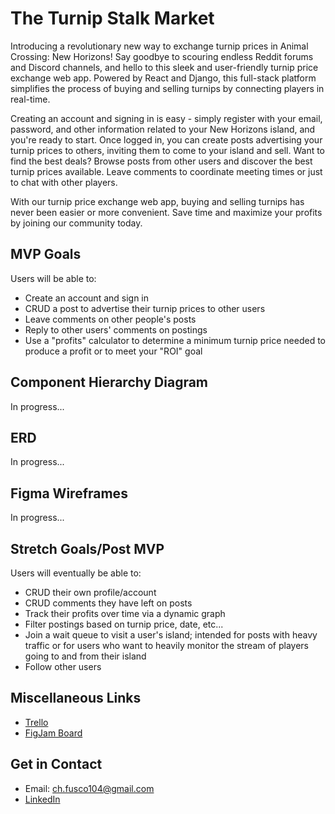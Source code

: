 # The Turnip Stalk Market

Introducing a revolutionary new way to exchange turnip prices in Animal Crossing: New Horizons! Say goodbye to scouring endless Reddit forums and Discord channels, and hello to this sleek and user-friendly turnip price exchange web app. Powered by React and Django, this full-stack platform simplifies the process of buying and selling turnips by connecting players in real-time.

Creating an account and signing in is easy - simply register with your email, password, and other information related to your New Horizons island, and you're ready to start. Once logged in, you can create posts advertising your turnip prices to others, inviting them to come to your island and sell. Want to find the best deals? Browse posts from other users and discover the best turnip prices available. Leave comments to coordinate meeting times or just to chat with other players.

With our turnip price exchange web app, buying and selling turnips has never been easier or more convenient. Save time and maximize your profits by joining our community today.

## MVP Goals

Users will be able to:

- Create an account and sign in
- CRUD a post to advertise their turnip prices to other users
- Leave comments on other people's posts
- Reply to other users' comments on postings
- Use a "profits" calculator to determine a minimum turnip price needed to produce a profit or to meet your "ROI" goal

## Component Hierarchy Diagram

In progress...

## ERD

In progress...

## Figma Wireframes

In progress...

## Stretch Goals/Post MVP

Users will eventually be able to:

- CRUD their own profile/account
- CRUD comments they have left on posts
- Track their profits over time via a dynamic graph
- Filter postings based on turnip price, date, etc...
- Join a wait queue to visit a user's island; intended for posts with heavy traffic or for users who want to heavily monitor the stream of players going to and from their island
- Follow other users

## Miscellaneous Links

- [Trello](https://trello.com/b/77x2EGYe/capstone-planning-tracking)
- [FigJam Board](https://www.figma.com/file/ubcyqzAvAm1WnMZBxx1gX5/Capstone-Planning?node-id=0-1&t=BzkLfM7aH9DtDxZx-0)

## Get in Contact

- Email: ch.fusco104@gmail.com
- [LinkedIn](https://www.linkedin.com/in/charlottefusco/)
